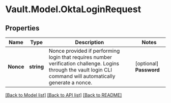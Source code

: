 # Vault.Model.OktaLoginRequest

## Properties

Name | Type | Description | Notes
------------ | ------------- | ------------- | -------------
**Nonce** | **string** | Nonce provided if performing login that requires number verification challenge. Logins through the vault login CLI command will automatically generate a nonce. | [optional] **Password** | **string** | Password for this user. | [optional] **Provider** | **string** | Preferred factor provider. | [optional] **Totp** | **string** | TOTP passcode. | [optional] 

[[Back to Model list]](../README.md#documentation-for-models) [[Back to API list]](../README.md#documentation-for-api-endpoints) [[Back to README]](../README.md)


